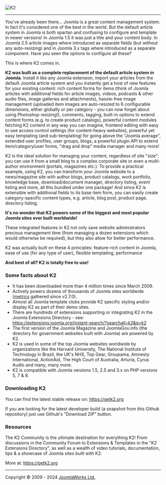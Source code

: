 ![K2](https://getk2.org/downloads/logo/k2_logo.png)
***

You've already been there... Joomla is a great content management system. In fact it's considered one of the best in the world. But the default article system in Joomla is both spartan and confusing to configure and template in newer versions! In Joomla 1.5 it was just a title and your content body. In Joomla 2.5 article images where introduced as separate fields (but without any auto-resizing) and in Joomla 3.x tags where introduced as a separate component. Have you seen the options to configure all these?

This is where K2 comes in.

**K2 was built as a complete replacement of the default article system in Joomla**. Install it like any Joomla extension, import your articles from the default Joomla article system and you instantly get a host of new features for your existing content: rich content forms for items (think of Joomla articles with additional fields for article images, videos, podcasts & other audio files, image galleries and attachments), hassle-free image management (uploaded item images are auto-resized to 6 configurable dimensions, either globally or per category - you can now forget about using Photoshop resizing!), comments, tagging, built-in options to extend content forms (e.g. to create product catalogs), powerful content modules fetching K2 content in any way you can imagine, frontend editing with easy to use access control settings (for content-heavy websites), powerful yet easy templating (and sub-templating) for going above the "Joomla average", extended user profiles, user groups, blogs, a powerful plugin API to extend item/category/user forms, "drag and drop" media manager and many more!

K2 is the ideal solution for managing your content, regardless of site "size": you can use it from a small blog to a complex corporate site or even a multi-author environment (portals, magazines etc.). To provide a practical example, using K2, you can transform your Joomla website to a news/magazine site with author blogs, product catalogs, work portfolio, knowledge base, download/document manager, directory listing, event listing and more, all this bundled under one package! And since K2 is extensible with additional fields to its base item form, you can easily create category-specific content types, e.g. article, blog post, product page, directory listing.

**It's no wonder that K2 powers some of the biggest and most popular Joomla sites ever built worldwide!**

These integrated features in K2 not only save website administrators precious management time (from managing a dozen extensions which would otherwise be required), but they also allow for better performance.

K2 was actually built on these 4 principles: feature-rich content in Joomla, ease of use (for any type of user), flexible templating, performance

**And best of all? K2 is totally free to use!**

### Some facts about K2
* It has been downloaded more than 4 million times since March 2009.
* Actively powers dozens of thousands of Joomla sites worldwide ([metrics](https://metrics.getk2.org) gathered since v2.7.0).
* Almost all Joomla template clubs provide K2 specific styling and/or display K2 as part of their demo sites.
* There are hundreds of extensions supporting or integrating K2 in the Joomla Extensions Directory - see: https://extensions.joomla.org/instant-search/?searchall=k2&q=k2
* The first version of the Joomla Magazine and JoomlaGov.info (the directory for government websites built with Joomla) are powered by K2.
* K2 is used in some of the top Joomla websites worldwide by organizations like the Harvard University, The National Institute of Technology in Brazil, the UK's NHS, Top Gear, Groupama, Amnesty International, ActionAid, The High Court of Australia, Arturia, Cyrus Audio and many, many more.
* K2 is compatible with Joomla versions 1.5, 2.5 and 3.x on PHP versions 5, 7 & 8.

### Downloading K2
You can find the latest stable release on: https://getk2.org

If you are looking for the latest developer build (a snapshot from this Github repository) just use Github's "Download ZIP" button.

### Resources
The K2 Community is the ultimate destination for everything K2! From discussions in the Community Forum to Extensions & Templates in the "K2 Extensions Directory", as well as a wealth of video tutorials, documentation, tips & a showcase of Joomla sites built with K2.

More at: https://getk2.org

***

Copyright &copy; 2009 - 2024 [JoomlaWorks Ltd.](https://www.joomlaworks.net)
